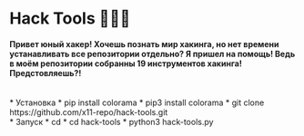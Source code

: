 # Hack Tools 🔹🐍🔹
<h4>Привет юный хакер! Хочешь познать мир хакинга, но нет времени устанавливать все репозитории отдельно? Я пришел на помощь! Ведь в моём репозитории собранны 19 инструментов хакинга! Предстовляешь?!</h4>
<br>
* Установка
 * pip install colorama
 * pip3 install colorama
 * git clone https://github.com/x11-repo/hack-tools.git
<br>
* Запуск
 * cd
 * cd hack-tools
 * python3 hack-tools.py
 
